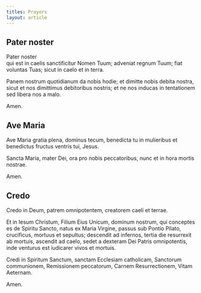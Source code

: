 ```yaml
---
titles: Prayers
layout: article
---
```


## Pater noster

Pater noster</br>
  qui est in caelis
sanctificitur
  Nomen Tuum;
adveniat
  regnum Tuum;
fiat
  voluntas Tuas;
    sicut in caelo et in terra.

Panem nostrum quotidianum
  da nobis hodie;
et dimitte nobis debita nostra,
  sicut et nos dimittimus
    debitoribus nostris;
et ne nos inducas in tentationem
  sed libera nos a malo.

Amen.



## Ave Maria

Ave Maria gratia plena,
  dominus tecum,
benedicta tu in mulieribus
  et benedictus fructus ventris tui, Jesus.

Sancta Maria, mater Dei,
  ora pro nobis peccatoribus,
    nunc et in hora
               mortis nostrae.

Amen.



## Credo

Credo in Deum,
  patrem omnipotentem,
  creatorem caeli et terrae.

Et in Iesum Christum,
  Filium Eius Unicum,
    dominum nostrum,
  qui conceptes es de Spiritu Sancto,
  natus ex Maria Virgine,
  passus sub Pontio Pilato,
  crucificus,
    mortuus
      et sepultus;
  descendit ad infernos,
  tertia die resurrexit ab mortuis,
  ascendit ad caelo,
  sedet a dexteram Dei Patris omnipotentis,
  inde venturus est iudicarer vivos et mortuis.

Credi in Spiritum Sanctum,
  sanctam Ecclesiam catholicam,
  Sanctorum communionem,
  Remissionem peccatorum,
  Carnem Resurrectionem,
  Vitam Aeternam.

Amen.
